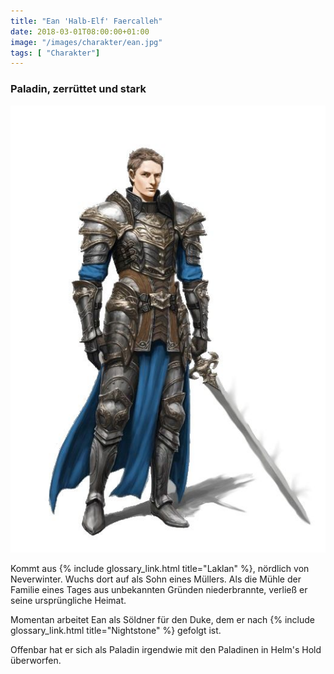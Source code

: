 ```yaml
---
title: "Ean 'Halb-Elf' Faercalleh"
date: 2018-03-01T08:00:00+01:00
image: "/images/charakter/ean.jpg"
tags: [ "Charakter"]
---
```


### Paladin, zerrüttet und stark

<img
  src='/images/charakter/ean.jpg'
  class='character-image'/>

Kommt aus {% include glossary_link.html title="Laklan" %}, nördlich von Neverwinter. Wuchs dort auf
als Sohn eines Müllers. Als die Mühle der Familie eines Tages aus unbekannten Gründen niederbrannte,
verließ er seine ursprüngliche Heimat.

Momentan arbeitet Ean als Söldner für den Duke, dem er nach {% include glossary_link.html
title="Nightstone" %} gefolgt ist.

Offenbar hat er sich als Paladin irgendwie mit den Paladinen in Helm's Hold überworfen.
